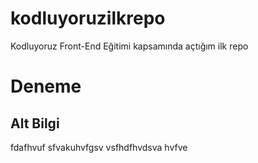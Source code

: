 # kodluyoruzilkrepo
Kodluyoruz Front-End Eğitimi kapsamında açtığım ilk repo
# Deneme

## Alt Bilgi
fdafhvuf sfvakuhvfgsv
vsfhdfhvdsva hvfve

